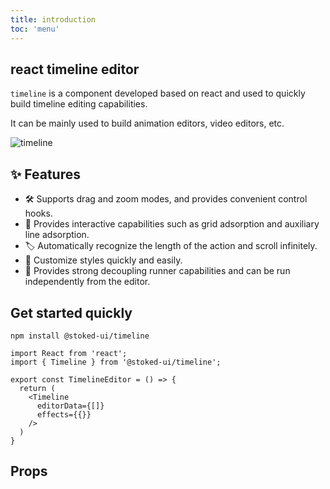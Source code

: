 ```yaml
---
title: introduction
toc: 'menu'
---
```



## react timeline editor

`timeline` is a component developed based on react and used to quickly build timeline editing capabilities.

It can be mainly used to build animation editors, video editors, etc.

![timeline](/assets/timeline.gif)


## ✨ Features

- 🛠 Supports drag and zoom modes, and provides convenient control hooks.
- 🔗 Provides interactive capabilities such as grid adsorption and auxiliary line adsorption.
- 🏷 Automatically recognize the length of the action and scroll infinitely.
- 🎨 Customize styles quickly and easily.
- 📡 Provides strong decoupling runner capabilities and can be run independently from the editor.

## Get started quickly

```
npm install @stoked-ui/timeline
```

```tsx | pure
import React from 'react';
import { Timeline } from '@stoked-ui/timeline';

export const TimelineEditor = () => {
  return (
    <Timeline
      editorData={[]}
      effects={{}}
    />
  )
}
```

## Props
<API hideTitle src="../src/components/timeline.tsx"></API>
